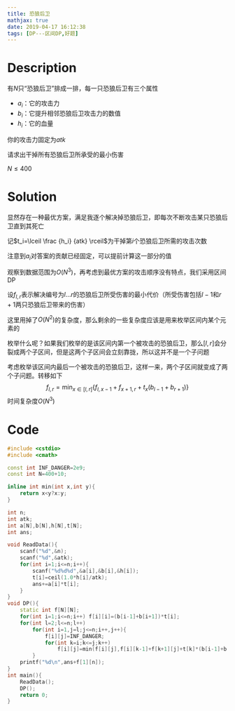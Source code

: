 ```yaml
---
title: 恐狼后卫
mathjax: true
date: 2019-04-17 16:12:38
tags: [DP---区间DP,好题]
---
```


# Description

有$N$只“恐狼后卫”排成一排，每一只恐狼后卫有三个属性

* $a_i$：它的攻击力
* $b_i$：它提升相邻恐狼后卫攻击力的数值
* $h_i$：它的血量

你的攻击力固定为$atk$

请求出干掉所有恐狼后卫所承受的最小伤害

$N \le 400​$

<!-- more -->

# Solution

显然存在一种最优方案，满足我逐个解决掉恐狼后卫，即每次不断攻击某只恐狼后卫直到其死亡

记$t_i=\lceil \frac {h_i} {atk} \rceil$为干掉第$i$个恐狼后卫所需的攻击次数

注意到$a_i$对答案的贡献已经固定，可以提前计算这一部分的值

观察到数据范围为$O(N^3)​$，再考虑到最优方案的攻击顺序没有特点，我们采用区间DP

设$f_{l,r}​$表示解决编号为$l \dots r​$的恐狼后卫所受伤害的最小代价（所受伤害包括$l-1​$和$r+1​$两只恐狼后卫带来的伤害）

这里用掉了$O(N^2)$的复杂度，那么剩余的一些复杂度应该是用来枚举区间内某个元素的

枚举什么呢？如果我们枚举的是该区间内第一个被攻击的恐狼后卫，那么$[l,r]​$会分裂成两个子区间，但是这两个子区间会立刻靠拢，所以这并不是一个子问题

考虑枚举该区间内最后一个被攻击的恐狼后卫，这样一来，两个子区间就变成了两个子问题。转移如下
$$
f_{l,r}=\min_{x\in[l,r]}\{ f_{l,x-1}+f_{x+1,r}+t_x(b_{l-1}+b_{r+1}	) \}
$$
时间复杂度$O(N^3)$

# Code

```c++
#include <cstdio>
#include <cmath>

const int INF_DANGER=2e9;
const int N=400+10;

inline int min(int x,int y){
	return x<y?x:y;
}

int n;
int atk;
int a[N],b[N],h[N],t[N];
int ans;

void ReadData(){
	scanf("%d",&n);
	scanf("%d",&atk);
	for(int i=1;i<=n;i++){
		scanf("%d%d%d",&a[i],&b[i],&h[i]);
		t[i]=ceil(1.0*h[i]/atk);
		ans+=a[i]*t[i];
	}
}
void DP(){
	static int f[N][N];
	for(int i=1;i<=n;i++) f[i][i]=(b[i-1]+b[i+1])*t[i];
	for(int l=2;l<=n;l++)
		for(int i=1,j=l;j<=n;i++,j++){
			f[i][j]=INF_DANGER;
			for(int k=i;k<=j;k++)
				f[i][j]=min(f[i][j],f[i][k-1]+f[k+1][j]+t[k]*(b[i-1]+b[j+1]));
		}
	printf("%d\n",ans+f[1][n]);
}
int main(){
	ReadData();
	DP();
	return 0;
}
```

